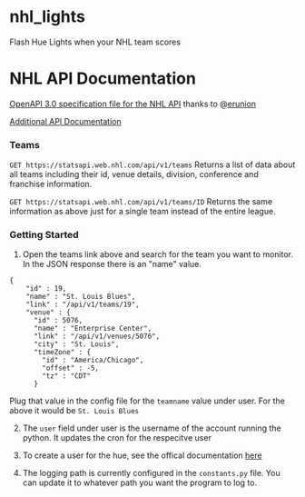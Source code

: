# nhl_lights
Flash Hue Lights when your NHL team scores

# NHL API Documentation

[OpenAPI 3.0 specification file for the NHL API](https://github.com/erunion/sport-api-specifications/tree/master/nhl) thanks to @[erunion](https://github.com/erunion)

[Additional API Documentation](https://github.com/dword4/nhlapi)

### <a name="teams"></a>Teams

`GET https://statsapi.web.nhl.com/api/v1/teams` Returns a list of data about
all teams including their id, venue details, division, conference and franchise information.

`GET https://statsapi.web.nhl.com/api/v1/teams/ID` Returns the same information as above just
for a single team instead of the entire league.

### <a name="Getting Started"></a>Getting Started
1. Open the teams link above and search for the team you want to monitor. In the JSON response there is an "name" value.
```
{
    "id" : 19,
    "name" : "St. Louis Blues",
    "link" : "/api/v1/teams/19",
    "venue" : {
      "id" : 5076,
      "name" : "Enterprise Center",
      "link" : "/api/v1/venues/5076",
      "city" : "St. Louis",
      "timeZone" : {
        "id" : "America/Chicago",
        "offset" : -5,
        "tz" : "CDT"
      }
```
Plug that value in the config file for the `teamname` value under user. For the above it would be `St. Louis Blues`

2. The `user` field under user is the username of the account running the python. It updates the cron for the respecitve user

3. To create a user for the hue, see the offical documentation [here](https://developers.meethue.com/develop/get-started-2/)

4. The logging path is currently configured in the `constants.py` file. You can update it to whatever path you want the program to log to.
